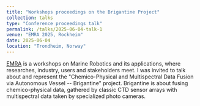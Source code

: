 ```yaml
---
title: "Workshops proceedings on the Brigantine Project"
collection: talks
type: "Conference proceedings talk"
permalink: /talks/2025-06-04-talk-1
venue: "EMRA 2025, Rockheim"
date: 2025-06-04
location: "Trondheim, Norway"
---
```


[EMRA](https://emra-25.marinerobotics.eu/) is a workshops on Marine Robotics and its applications, where researches, industry, users and stakeholders meet. I was invited to talk about and represent the "Chemico-Physical and Multispectral Data Fusion via Autonomous Vessel -- Brigantine" project. Brigantine is about fusing chemico-physical data, gathered by classic CTD sensor arrays with multispectral data taken by specialized photo cameras.